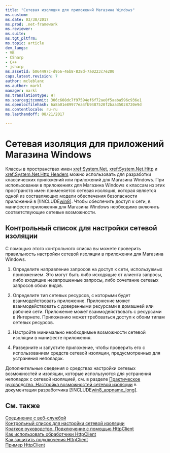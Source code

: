 ```yaml
---
title: "Сетевая изоляция для приложений Магазина Windows"
ms.custom: 
ms.date: 03/30/2017
ms.prod: .net-framework
ms.reviewer: 
ms.suite: 
ms.tgt_pltfrm: 
ms.topic: article
dev_langs:
- VB
- CSharp
- C++
- jsharp
ms.assetid: b064497c-d956-46b8-838d-7a0223c7e200
caps.latest.revision: 7
author: mcleblanc
ms.author: markl
manager: markl
ms.translationtype: HT
ms.sourcegitcommit: 306c608dc7f97594ef6f72ae0f5aaba596c936e1
ms.openlocfilehash: 6a8a01e89977ea4fb9487520f2baa35028720e9d
ms.contentlocale: ru-ru
ms.lasthandoff: 08/21/2017

---
```

# <a name="network-isolation-for-windows-store-apps"></a>Сетевая изоляция для приложений Магазина Windows
Классы в пространствах имен <xref:System.Net>, <xref:System.Net.Http> и <xref:System.Net.Http.Headers> можно использовать для разработки классических приложений или приложений для Магазина Windows. При использовании в приложениях для Магазина Windows к классам из этих пространств имен применяется сетевая изоляция, которая является одной из составляющих модели обеспечения безопасности приложений в [!INCLUDE[win8](../../../includes/win8-md.md)]. Чтобы обеспечить доступ к сети, в манифесте приложения для Магазина Windows необходимо включить соответствующие сетевые возможности.  
  
## <a name="checklist-for-network-isolation"></a>Контрольный список для настройки сетевой изоляции  
 С помощью этого контрольного списка вы можете проверить правильность настройки сетевой изоляции в приложении для Магазина Windows.  
  
1.  Определите направление запросов на доступ к сети, используемых приложением. Это могут быть либо исходящие от клиента запросы, либо входящие незапрошенные запросы, либо сочетание сетевых запросов обоих видов.  
  
2.  Определите тип сетевых ресурсов, с которыми будет взаимодействовать приложение. Приложение может взаимодействовать с доверенными ресурсами в домашней или рабочей сети. Приложение может взаимодействовать с ресурсами в Интернете. Приложению может требоваться доступ к обоим типам сетевых ресурсов.  
  
3.  Настройте минимально необходимые возможности сетевой изоляции в манифесте приложения.  
  
4.  Разверните и запустите приложение, чтобы проверить его с использованием средств сетевой изоляции, предусмотренных для устранения неполадок.  
  
 Дополнительные сведения о средствах настройки сетевых возможностей и изоляции, которые используются для устранения неполадок с сетевой изоляцией, см. в разделе [Практическое руководство. Настройка возможностей сетевой изоляции](http://go.microsoft.com/fwlink/?LinkID=228265) в документации разработчика [!INCLUDE[win8_appname_long](../../../includes/win8-appname-long-md.md)].  
  
## <a name="see-also"></a>См. также  
 [Соединение с веб-службой](http://go.microsoft.com/fwlink/?LinkID=245696)   
 [Контрольный список для настройки сетевой изоляции](http://go.microsoft.com/fwlink/?LinkID=228265)   
 [Краткое руководство. Подключение с помощью HttpClient](http://go.microsoft.com/fwlink/?LinkId=245697)   
 [Как использовать обработчики HttpClient](http://go.microsoft.com/fwlink/?LinkId=245699)   
 [Как защитить подключения HttpClient](http://go.microsoft.com/fwlink/?LinkId=245698)   
 [Пример HttpClient](http://go.microsoft.com/fwlink/?LinkId=242550)


